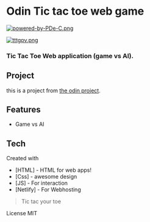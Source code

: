 # Odin Tic tac toe web game

[![powered-by-PDe-C.png](https://i.postimg.cc/TwtnTtkG/powered-by-PDe-C.png)](https://postimg.cc/zbRyjFZP)

[![tttgpv.png](https://i.postimg.cc/nzx1CMbk/tttgpv.png)](https://postimg.cc/LqyPW9sY)

### Tic Tac Toe Web application (game vs AI).

## Project
this is a project from [the odin project](https://www.theodinproject.com/).

## Features

- Game vs AI

## Tech
  Created with

- [HTML] - HTML for web apps!
- [Css] - awesome design
- [JS] - For interaction
- [Netlify] - For Webhosting

> Tic tac your toe

License
MIT
